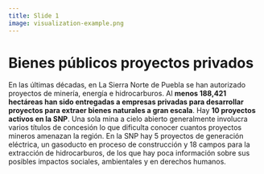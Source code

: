```yaml
---
title: Slide 1
image: visualization-example.png
---
```


# Bienes públicos proyectos privados

En las últimas décadas, en La Sierra Norte de Puebla se han autorizado proyectos de minería, energía e hidrocarburos. Al **menos 188,421 hectáreas han sido entregadas a empresas privadas para desarrollar proyectos para extraer bienes naturales a gran escala**. Hay **10 proyectos activos en la SNP**. Una sola mina a cielo abierto generalmente involucra varios títulos de concesión lo que dificulta conocer cuantos proyectos mineros amenazan la región. En la SNP hay 5 proyectos de generación eléctrica, un gasoducto en proceso de construcción y 18 campos para la extracción de hidrocarburos, de los que hay poca información sobre sus posibles impactos sociales, ambientales y en derechos humanos.
